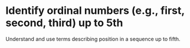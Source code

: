 # Identify ordinal numbers (e.g., first, second, third) up to 5th

Understand and use terms describing position in a sequence up to fifth.
